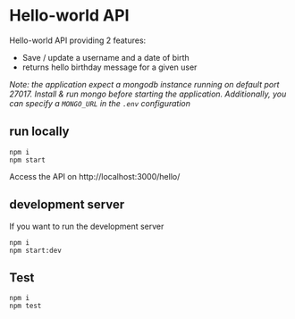 # Hello-world API

Hello-world API providing 2 features:

- Save / update a username and a date of birth
- returns hello birthday message for a given user

_Note: the application expect a mongodb instance running on default port 27017. Install & run mongo before starting the application. Additionally, you can specify a `MONGO_URL` in the `.env` configuration_

## run locally

```
npm i
npm start
```

Access the API on http://localhost:3000/hello/

## development server

If you want to run the development server

```
npm i
npm start:dev
```

## Test

```
npm i
npm test
```
